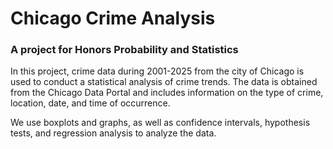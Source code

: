 # Chicago Crime Analysis
### A project for Honors Probability and Statistics

In this project, crime data during 2001-2025 from the city of Chicago is used to conduct a statistical analysis of crime trends. The data is obtained from the Chicago Data Portal and includes information on the type of crime, location, date, and time of occurrence.

We use boxplots and graphs, as well as confidence intervals, hypothesis tests, and regression analysis to analyze the data.
